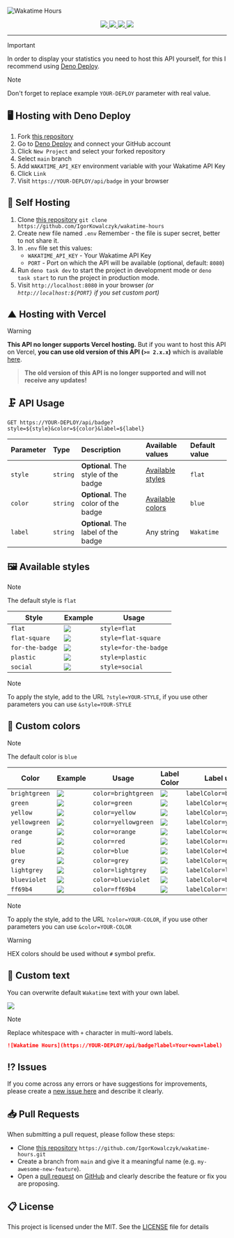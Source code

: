 ![Wakatime Hours](https://github.com/IgorKowalczyk/wakatime-hours/assets/49127376/b9480230-179b-4d24-9828-ef074a4d1d1a)

<div align="center">
 <a aria-label="Powered by" href="https://wakatime-hours.deno.dev">
  <img src="https://img.shields.io/static/v1?label=Powered%20by&message=Deno&color=blue&logo=deno">
 </a>
 <a aria-label="Badge" href="https://wakatime-hours.deno.dev">
  <img src="https://wakatime-hours.deno.dev/api/badge">
 </a>
 <a aria-label="Github License" href="https://github.com/igorkowalczyk/wakatime-hours/blob/main/license.md">
  <img src="https://img.shields.io/github/license/igorkowalczyk/wakatime-hours?color=blue&logo=github&label=License">
 </a>
 <a aria-label="Version" href="https://github.com/igorkowalczyk/wakatime-hours/releases">
  <img src="https://img.shields.io/github/v/release/igorkowalczyk/wakatime-hours?color=blue&logo=github&label=Version">
 </a>
</div>

---

> [!IMPORTANT]
> In order to display your statistics you need to host this API yourself, for this I recommend using [Deno Deploy](https://deno.com/deploy).

> [!NOTE]
> Don't forget to replace example `YOUR-DEPLOY` parameter with real value.

## 🖥️ Hosting with Deno Deploy

1. Fork [this repository](https://github.com/IgorKowalczyk/wakatime-hours)
2. Go to [Deno Deploy](https://deno.com/deploy) and connect your GitHub account
3. Click `New Project` and select your forked repository
4. Select `main` branch
5. Add `WAKATIME_API_KEY` environment variable with your Wakatime API Key
6. Click `Link`
7. Visit `https://YOUR-DEPLOY/api/badge` in your browser

## 🔩 Self Hosting

1. Clone [this repository](https://github.com/igorkowalczyk/wakatime-hours) `git clone https://github.com/IgorKowalczyk/wakatime-hours`
2. Create new file named `.env` Remember - the file is super secret, better to not share it.
3. In `.env` file set this values:
   - `WAKATIME_API_KEY` - Your Wakatime API Key
   - `PORT` - Port on which the API will be available (optional, default: `8080`)
4. Run `deno task dev` to start the project in development mode or `deno task start` to run the project in production mode.
5. Visit `http://localhost:8080` in your browser _(or `http://localhost:${PORT}` if you set custom port)_

## ▲ Hosting with Vercel

> [!WARNING]
> **This API no longer supports Vercel hosting.** But if you want to host this API on Vercel, **you can use old version of this API (`>= 2.x.x`)** which is available [here](https://github.com/IgorKowalczyk/wakatime-hours/releases/tag/v2.1.0).

> **The old version of this API is no longer supported and will not receive any updates!**

## 🗜️ API Usage

```http
GET https://YOUR-DEPLOY/api/badge?style=${style}&color=${color}&label=${label}
```

| Parameter | Type     | Description                          | Available values                                | Default value |
| :-------- | :------- | :----------------------------------- | :---------------------------------------------- | :------------ |
| `style`   | `string` | **Optional**. The style of the badge | [Available styles](#%EF%B8%8F-available-styles) | `flat`        |
| `color`   | `string` | **Optional**. The color of the badge | [Available colors](#-custom-colors)             | `blue`        |
| `label`   | `string` | **Optional**. The label of the badge | Any string                                      | `Wakatime`    |

## 🖼️ Available styles

> [!NOTE]
> The default style is `flat`

| Style           | Example                                                            | Usage                 |
| --------------- | ------------------------------------------------------------------ | --------------------- |
| `flat`          | ![](https://wakatime-hours.deno.dev/api/badge?style=flat)          | `style=flat`          |
| `flat-square`   | ![](https://wakatime-hours.deno.dev/api/badge?style=flat-square)   | `style=flat-square`   |
| `for-the-badge` | ![](https://wakatime-hours.deno.dev/api/badge?style=for-the-badge) | `style=for-the-badge` |
| `plastic`       | ![](https://wakatime-hours.deno.dev/api/badge?style=plastic)       | `style=plastic`       |
| `social`        | ![](https://wakatime-hours.deno.dev/api/badge?style=social)        | `style=social`        |

> [!NOTE]
> To apply the style, add to the URL `?style=YOUR-STYLE`, if you use other parameters you can use `&style=YOUR-STYLE`

## 🎨 Custom colors

> [!NOTE]
> The default color is `blue`

| Color         | Example                                                                     | Usage               | Label Color                                                                      | Label usage              |
| ------------- | --------------------------------------------------------------------------- | ------------------- | -------------------------------------------------------------------------------- | ------------------------ |
| `brightgreen` | ![](https://wakatime-hours.deno.dev/api/badge?style=flat&color=brightgreen) | `color=brightgreen` | ![](https://wakatime-hours.deno.dev/api/badge?style=flat&labelColor=brightgreen) | `labelColor=brightgreen` |
| `green`       | ![](https://wakatime-hours.deno.dev/api/badge?style=flat&color=green)       | `color=green`       | ![](https://wakatime-hours.deno.dev/api/badge?style=flat&labelColor=green)       | `labelColor=green`       |
| `yellow`      | ![](https://wakatime-hours.deno.dev/api/badge?style=flat&color=yellow)      | `color=yellow`      | ![](https://wakatime-hours.deno.dev/api/badge?style=flat&labelColor=yellow)      | `labelColor=yellow`      |
| `yellowgreen` | ![](https://wakatime-hours.deno.dev/api/badge?style=flat&color=yellowgreen) | `color=yellowgreen` | ![](https://wakatime-hours.deno.dev/api/badge?style=flat&labelColor=yellowgreen) | `labelColor=yellowgreen` |
| `orange`      | ![](https://wakatime-hours.deno.dev/api/badge?style=flat&color=orange)      | `color=orange`      | ![](https://wakatime-hours.deno.dev/api/badge?style=flat&labelColor=orange)      | `labelColor=orange`      |
| `red`         | ![](https://wakatime-hours.deno.dev/api/badge?style=flat&color=red)         | `color=red`         | ![](https://wakatime-hours.deno.dev/api/badge?style=flat&labelColor=red)         | `labelColor=red`         |
| `blue`        | ![](https://wakatime-hours.deno.dev/api/badge?style=flat&color=blue)        | `color=blue`        | ![](https://wakatime-hours.deno.dev/api/badge?style=flat&labelColor=blue)        | `labelColor=blue`        |
| `grey`        | ![](https://wakatime-hours.deno.dev/api/badge?style=flat&color=grey)        | `color=grey`        | ![](https://wakatime-hours.deno.dev/api/badge?style=flat&labelColor=grey)        | `labelColor=grey`        |
| `lightgrey`   | ![](https://wakatime-hours.deno.dev/api/badge?style=flat&color=lightgrey)   | `color=lightgrey`   | ![](https://wakatime-hours.deno.dev/api/badge?style=flat&labelColor=lightgrey)   | `labelColor=lightgrey`   |
| `blueviolet`  | ![](https://wakatime-hours.deno.dev/api/badge?style=flat&color=blueviolet)  | `color=blueviolet`  | ![](https://wakatime-hours.deno.dev/api/badge?style=flat&labelColor=blueviolet)  | `labelColor=blueviolet`  |
| `ff69b4`      | ![](https://wakatime-hours.deno.dev/api/badge?style=flat&color=ff69b4)      | `color=ff69b4`      | ![](https://wakatime-hours.deno.dev/api/badge?style=flat&labelColor=ff69b4)      | `labelColor=ff69b4`      |

> [!NOTE]
> To apply the style, add to the URL `?color=YOUR-COLOR`, if you use other parameters you can use `&color=YOUR-COLOR`

> [!WARNING]
> HEX colors should be used without `#` symbol prefix.

## 📝 Custom text

You can overwrite default `Wakatime` text with your own label.

![](https://wakatime-hours.deno.dev/api/badge?label=Your+own+label&color=blue)

> [!NOTE]
> Replace whitespace with `+` character in multi-word labels.

```markdown
![Wakatime Hours](https://YOUR-DEPLOY/api/badge?label=Your+own+label)
```

## ⁉️ Issues

If you come across any errors or have suggestions for improvements, please create a [new issue here](https://github.com/igorkowalczyk/wakatime-hours/issues) and describe it clearly.

## 📥 Pull Requests

When submitting a pull request, please follow these steps:

- Clone [this repository](https://github.com/igorkowalczyk/wakatime-hours) `https://github.com/IgorKowalczyk/wakatime-hours.git`
- Create a branch from `main` and give it a meaningful name (e.g. `my-awesome-new-feature`).
- Open a [pull request](https://github.com/igorkowalczyk/wakatime-hours/pulls) on [GitHub](https://github.com/) and clearly describe the feature or fix you are proposing.

## 📋 License

This project is licensed under the MIT. See the [LICENSE](https://github.com/igorkowalczyk/wakatime-hours/blob/main/license.md) file for details
